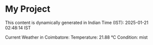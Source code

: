 # My Project

This content is dynamically generated in Indian Time (IST): 2025-01-21 02:48:14 IST


Current Weather in Coimbatore:
Temperature: 21.88 °C
Condition: mist
